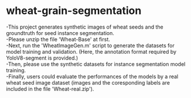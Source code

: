 # wheat-grain-segmentation

-This project generates synthetic images of wheat seeds and the groundtruth for seed instance segmentation.  
-Please unzip the file 'Wheat-Base' at first.  
-Next, run the 'WheatImageGen.m' script to generate the datasets for model training and validation. (Here, the annotation format required by YoloV8-segment is provided.)  
-Then, please use the synthetic datasets for instance segmentation model training.  
-Finally, users could evaluate the performances of the models by a real wheat seed image dataset (images and the coresponding labels are included in the file 'Wheat-real.zip').
